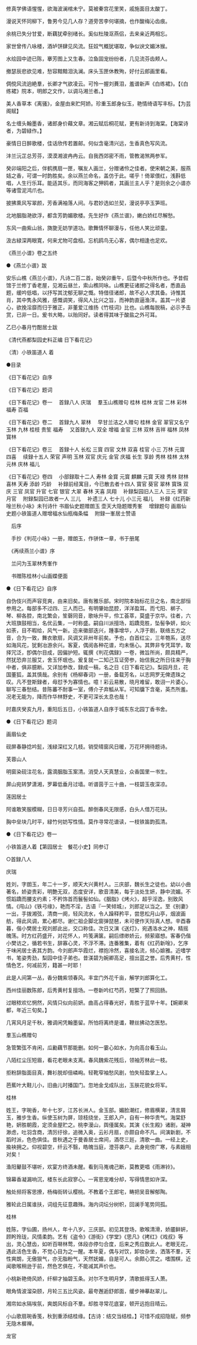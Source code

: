 <!-- { "loadSidebar": true } -->
修真学佛语惺惺，欲海波澜棺未宁。莫被秦宫花里笑，戚施面目太酸丁。

漫说天怀同柳下，鲁男今见几人存？道旁苦李何堪摘，也作酸梅沁齿痕。

余桃已失分甘爱，断藕犹牵别绪长。奚似杜陵沤燕侣，去来亲近两相忘。

家世曾传八咏楼，酒垆饼肆见风流。狂奴气概犹堪取，争似谀文媚沐猴。

水绘园中迹已陈，搴芳图上又生春。泣鱼固宠纷纷者，几见流芬齿颊人。

撤瑟辰悲欲见难，愁容黯黯泪汍澜。床头玉匣休教殉，好付云郎画里看。

倜傥风流逈絶羣，长卿才气欲凌云。可怜一握刘蕡泪，羞谱新声《白练裙》。【《白练裙》院本，明郎之文作，以调马湘兰者。】

美人香草本《离骚》，金屋由来贮阿娇。珍重玉郎身似玉，艳情绮语写丰标。【为芸阁赋】

名士缠头翰墨香，诸郎身价藉文章。湘云赋后桐花赋，更有新诗到海棠。【海棠诗者，为碧緑作。】

豪情日日醉歌楼，佳话欣传若置邮。何似含毫清兴远，生香真色写风流。

沣兰沅芷总芳芬，漠漠湘波冉冉云。自我西郊密不雨，管教渴煞两参军。

癸卯端阳之后，伴鹤携扇一匣，嘱友人画兰，分赠诸伶之佳者。使宋朝之美，服燕姞之香，可谓一时韵胜矣。余以燕兰命名，盖仿于此。嗟乎！倚翠偎红，浅斟低唱，人生行乐耳。能适其乐，而同海客之狎鸥者，其画兰主人乎？是则余之小谱亦等诸雪泥鸿爪也。

披拂熏风写翠颜，芳香满袖落人间。与君妙选如兰契，漫说亭亭玉笋班。

北地胭脂滟欲浮，都含芳韵媚歌楼。先生好作《燕兰谱》，嫩白娇红尽解愁。

东风一曲紫山翁，旖旎无妨学道功。歌舞情怀聊漫与，任他人笑比顽童。

汲古緑深两眼寛，何来尤物可盘桓。忘机鸥鸟无心客，偶尔相逢也足欢。

《燕兰小谱》卷之五终

●《燕兰小谱》跋

安乐山樵《燕兰小谱》，凡诗二百二首，始癸卯重午，后暨今中秋所作也。予昔假馆于兰修丁香老屋，见湘云昼兰，索山樵同咏。山樵更征诸郎之得名者，悉直品题，缓吟低唱，以抒写其沈郁无聊之慨。特借径诸郎，故不必人求其备。诗惟其肖，其中隽永风雅，感慨调笑，得风人比兴之旨，而神韵直逼渔洋。盖其一片婆心，欲挽淫靡而归于雅正，非董爱江维扬《竹枝词》比也。山樵每脱稿，必示予击赏，已非一日。爰书大略，以贻同好。读者得其味于酸盐之外可耳。

乙巳小春月竹酣居士跋

《清代燕都梨园史料正编 日下看花记》

（清）小铁笛道人 着

●目录

《日下看花记》自序

《日下看花记》题词

《日下看花记》卷一
　首録八人
庆瑞
　羣玉山樵赠句
桂林
桂林
龙官
二林
彩林
福寿
百福

《日下看花记》卷二
　首録九人
翠林
　早甘兰洁之人赠句
桂林
金官
翠官又名宁
玉林
九林
桂枝
贵笙
福寿
　又首録九人
双全
增福
金官
三林
双林
吉祥
福林
凤林
寳林

《日下看花记》卷三
　首録十人
长松
三寳
四官
文林
双喜
桂官
小三
万林
元寳
四喜
　续録十五人
荣官
声明
玉林
双官
庆元
金官
庆福
长生
享龄
秀林
桂林
太林
元林
庆林
福儿

《日下看花记》卷四
　小部録取十二人
寿林
金寳
元寳
麒麟
元寳
天禄
秀林
财林
喜林
天寿
添龄
巧龄
　补録前经寓目，今已散去者十四人
寳官
葵官
翠林
寳珠
双庆
三官
凤官
升官
七官
银官
大翠
春林
天喜
凤翔
　补録梨园旧人三人
三元
荣官
月官
　附録梨园已故者一人
三儿
　补遗三人
七十儿
小三元
福儿
　补録《红药新唫兰秋小咏》未刊诗什
书眉仙史题赠朗玉
壶天大隐题赠秀峯
　增録题句
画眉仙史题小铁笛道人赠增福水仙瓶梅条幅
　附録一峯居士赞语

　后序

　手抄《判花小咏》一册，赠朗玉，作骈体一章，书于册尾

　《再续燕兰小谱》序

　兰问为玉翠林秀峯作

　书赠陈桂林小山画蝶便面

●《日下看花记》自序

自伪伎兴而声容竞爽，由来旧矣。唐有雅乐部。宋时院本始标花旦之名，南北部恒参用之。每部多不过四、三人而已。有明肇始昆腔，洋洋盈耳。而弋阳、梆子、琴、柳各腔，南北繁会，笙磬同音，歌咏升平，伶工荟萃，莫盛于京华。往者，六大班旗鼓相当，名优云集，一时称盛。嗣自川派擅场，蹈蹻竞胜，坠髻争妍，如火如荼，目不暇给，风气一新。迩来徽部迭兴，踵事增华，人浮于剧，联络五方之音，合为一致，舞衣歌扇，风调又非卅年前矣。予也，白首红尘，三年匏系，送尽如海风花，犹剩冶游余兴。客夏，偶阅各种花谱，均未惬心。其弊非专凭耳学，取择冗泛，卽偶尔目成，因偏护短。辄撰《判花偶録》一卷，微旨所尚，颇具精严，然犹恐弃兰服艾，舍玉怀珉也。爰复就一二知己互证旁参，始信我之所日往来于胸中者，俱非臆断。又详加参改，録成一稿，名之日《日下看花记》。梨园月旦，花国董狐，盖其慎哉。余别有《杨柳春词》一册，备载芳名，以志网罗无俾遗珠之叹。凡不登斯録者，毋怼予为寡情也。噫！彩云易散，晓月难留，敢诩一片婆心，聊写三春愁结。昔陈蕃不耐事一室，傅介子弃觚从军。可知牖下含毫，英杰所羞。况老无能为，降而作华林野史，不更可深长太息也哉！

时嘉庆癸亥九月，重阳后五日，小铁笛道人自序于城东东北园丁香书舍。

●《日下看花记》题词

画眉仙史

砚屏春静捻吟髭，浅緑深红又几枝。销受晴窗风日暖，万花环拥待题诗。

芙蓉山人

明窗染砚注花名，露滴胭脂玉案清。消受人天真慧业，众香国里一书生。

屏山宛转梦潇湘，罗幕低垂月过墙。听谱茵于三十曲，一枝碧玉夜深凉。

莲因居士

阿谁敢笑服模糊，日日寻芳兴自孤。醉倒春风无限感，白头人借万花扶。

胸中垒块几时平，緑竹何妨写性情。莫作寻常花谱读，一枝铁笛韵孤清。

●《日下看花记》卷一

小铁笛道人着【第园居士　餐花小史】同参订

○首録八人

庆瑞

姓刘，字朗玉，年二十一岁，顺天大兴黄村人。三庆部，魏长生之徒也。幼以小曲著名，娇姿贵彩，明艶无双，态度安详，歌音清美，每于淡处生妍，静中流媚。不惯蹈蹻而腰支约素；不矜饰首而鬟髻如仙。《胭脂》《烤火》，超乎淫逸，别致风情。《闯山》《铁弓缘》，艳而不淫，古语『一笑倾城』，刘郎足以当之。至《别妻》一出，手拨湘弦，清商一阕，轻风流水，令人躁释矜平，尝思松月山亭，烟波画舫，得此风调，累心都尽。谢仁祖企脚北窗弹琵琶，未可便作天际真人想。辛酉春暮，偕小樊居士观刘郎此出，交口称佳。次日又演《送灯》，宛遇洛水之神，精摇魄荡。时方红药盛开，对花怀人，吟笺满箧。嗣后缥缈娇云，频萦寤想。客春仍偕小樊访之，循若书生，辞寡心灵，不浮不滞。连番雅集，着有《红药新唫》，乞序于味闲居士表其方韵。今刘郎声华霞烂，襟抱泠然，喜接名流，倾心媕雅。近嗜学书，笔姿秀劲，梨园中佳子弟也。昔渼碧为婉卿高足，擅出蓝之誉。后秀黄村，性情色艺，何减前芳，籍甚一时耶！

此是人间第一丛，香分魏紫领春风。丰宜门外花千亩，解学刘郎算化工。

西州佳丽数陈郎，后秀黄村复擅场。一卷新吟红芍药，短檠了了照回肠。

过眼秾欢忆惘然，风情只似向前妍。曲高占得春光好，青胜于蓝早十年。【婉卿来都，年近三旬矣。】

几宵风月足千秋，雅调闲凭翰墨留。所怕将离终是谶，鞭丝拂动怎医愁。

羣玉山樵赠句

急管繁弦不肯闲，瓜勷藕节那能删。如何一霎心如水，为向高台看玉山。

八陌红尘压短眉，看花老眼未支离。春风魏紫花残后，领袖芳林此一枝。

拒粉辞脂面目真，舞衫脱却倍嶙峋。轻靴窄袖愁风剧，怕失轻盈掌上人。

芭蕉叶大鞋儿小，旧曲儿时播国门。忽地金戈成队出，玉肤花貌女将军。

桂林

姓王，字琬香，年十七岁，江苏长洲人。金玉部。媚脸潮红，修眉横翠，清言屑玉，雅步生香。纵使玉树为屏，琼枝绕坐，王郎入户，自有一种华贵气。海棠舒艳，姸胜朝霞，定须金屋贮之。桃李漫山，舆儓属矣。其演《长生殿》诸剧，凝神渺虑，吐羽含商，清厉纡徐，追微入奥，云衫月扇，亦颇自命不凡。间演新剧，不蹈时派，色色俱佳。昔秋遇之于曼香居士席间，酒尽三廵，清歌一曲。一经上史，揄袂拥之。仰视碧空，纤云不翳，皓魄当庭，澄芬袭户。此身宛傍广寒，与素娥相对矣！

渔阳鼙鼓不堪听，欢宴方终酒未醒。看到马嵬魂己断，莫教更唱《雨淋铃》。

锦幕香凝漏响沉，楼东长此寂寥心。一宵恩宠难分却，写得情思如许深。

触处频将客思撩，杨梅街转认樱桃。不教着个王郎宅，畴把吴音解郁陶。

雅轮此日属谁扶，词组先征意趣殊。海内词坛分树帜，回澜手笔势同孤。

桂林

姓陈，字仙圃，扬州人，年十八岁。三庆部。初见其登场，歌喉清滑，娇靥鲜姸，顾盻玲珑，风情柔韵。艺有《盗令》《游街》《学堂》《思凡》《拷红》《戏叔》等出，灵心慧齿，如听百啭林莺，体段亦停匀合度，后来之秀应数此人。老眼无花，遇此活色生香，不觉心目为之一醒。本年夏，偶与对饮，卸妆杂坐，洒落不羣，天性爽朗，无傲狠气，亦无脂粉气，天然妩媚，自是可人。余颇心赏之。嗜围棋，近闻歌喉稍逊于前，然色艺俱在，不能减其声价也。

小桃新艳倚风娇，纤柳才抽碧玉条。对尔不生明月梦，清歌抵得玉人萧。

眼角情波溜朶颐，月轮三五比风姿。最夸邂逅舒郎面，缓步神摹赵翠儿。

湘帘如水隔埃氛，爽朗风标自不羣。却胜寻常花底宴，顿开远抱目晴云。

小山歌扇琬香笺，秋到重添结桂缘。【古诗：结交当结桂。】可惜不成招隐赋，频参无隐木樨禅。

龙官

